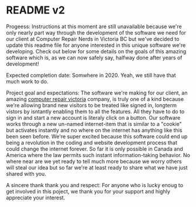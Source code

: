 # README v2

Progeess: Instructions at this moment are still unavailable because we're only nearly part way through the development of the software we need for our client at Computer Repair Nerds in Victoria BC but we've decided to update this readme file for anyone interested in this unique software we're developing. Check out below for some details on the goals of this amazing software which is, as we can now safely say, halfway done after years of development!

Expected completion date: Somwhere in 2020. Yeah, we still have that much work to do.

Project goal and expectations: The software we're making for our client, an amazing [computer repair victoria](http://www.computerrepairnerds.com/) company, is truly one of a kind because we're allowing brand new visitors to be treated like signed in, longterm vistors by isntantly enabling them to all the features. All they have to do to sign in and start a new account is literaly click on a button. Our software works through a new un-named internet-item that is similar to a "cookie" but activates instantly and no where on the internet has anything like this been seen before. We're super excited because this software could end up being a revolution in the coding and website development process that could change the internet forever. So far it is only possible in Canada and America where the law permits such instant information-taking behavior. No where near are we yet ready to tell much more because we worry others will steal our idea but so far we're at least ready to share what we have just shared with you.

A sincere thank thank you and respect: For anyone who is lucky enoug to get involved in this poject, we thank you for your support and highly appreciate your interest. 
